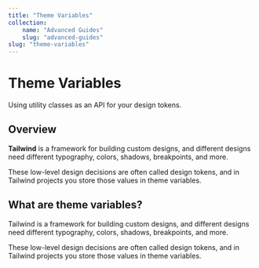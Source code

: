```yaml
---
title: "Theme Variables"
collection:
    name: "Advanced Guides"
    slug: "advanced-guides"
slug: "theme-variables"
---
```

# Theme Variables
Using utility classes as an API for your design tokens.

## Overview
**Tailwind** is a framework for building custom designs, and different designs need different typography, colors, shadows, breakpoints, and more.

These low-level design decisions are often called design tokens, and in Tailwind projects you store those values in theme variables.

## What are theme variables?
Tailwind is a framework for building custom designs, and different designs need different typography, colors, shadows, breakpoints, and more.

These low-level design decisions are often called design tokens, and in Tailwind projects you store those values in theme variables.

